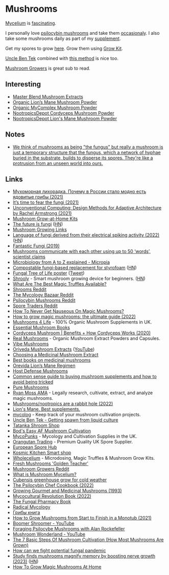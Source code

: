# Mushrooms

[Mycelium](https://www.micropia.nl/en/discover/microbiology/mycelium/) is [fascinating](https://www.youtube.com/watch?v=Pm1FgFFzQd4).

I personally love [psilocybin mushrooms](https://en.wikipedia.org/wiki/Psilocybin_mushroom) and take them [occasionaly](../drugs/psychedelics/psychedelics.md). I also take some mushrooms daily as part of my [supplement](../health/nutrition/supplements.md).

Get my spores to grow [here](https://orangutantradingco.com/). Grow them using [Grow Kit](https://mycopunks.com/products/beginner-fruit-in-the-bag-mushroom-grow-kit).

[Uncle Ben Tek](https://www.reddit.com/r/shrooms/comments/dbzy8e/uncle_ben_tek_aka_spiderman_tek_full_instructions/) combined with [this method](https://www.shroomery.org/forums/showflat.php/Number/25274461/fpart/all/vc/1) is nice too.

[Mushroom Growers](https://www.reddit.com/r/MushroomGrowers/) is great sub to read.

## Interesting

- [Master Blend Mushroom Extracts](https://vibemushrooms.ca/products/master-blend)
- [Organic Lion’s Mane Mushroom Powder](https://mushrooms4life.com/shop/lions-mane-mushroom-powder-60g/)
- [Organic MyComplex Mushroom Powder](https://mushrooms4life.com/shop/mushroom-complex-powder-60g/)
- [NootropicsDepot Cordyceps Mushroom Powder](https://nootropicsdepot.com/cordyceps-militaris-10-1-whole-fruiting-body-medicinal-mushroom-extract-powder/)
- [NootropicsDepot Lion's Mane Mushroom Powder](https://nootropicsdepot.com/lions-mane-mushroom-powder-8-1-extract/)

## Notes

- [We think of mushrooms as being "the fungus" but really a mushroom is just a temporary structure that the fungus, which a network of hyphae buried in the substrate, builds to disperse its spores. They're like a protrusion from an unseen world into ours.](https://twitter.com/NotBrunoAgain/status/1520055622997270534)

## Links

- [Мухоморная лихорадка. Почему в России стало модно есть ядовитые грибы (2021)](https://www.youtube.com/watch?v=FqXjVJ92wVs)
- [It’s time to fear the fungi (2021)](https://arstechnica.com/science/2021/11/its-time-to-fear-the-fungi/)
- [Unconventional Computing: Design Methods for Adaptive Architecture by Rachel Armstrong (2021)](https://www.goodreads.com/book/show/19991631-unconventional-computing)
- [Mushroom Grow-at-Home Kits](https://foragersgalley.com/product-category/grow-at-home-kits/)
- [The future is fungi](https://www.australiangeographic.com.au/topics/science-environment/2022/02/the-future-is-fungi/) ([HN](https://news.ycombinator.com/item?id=30451567))
- [Mushroom Growing Links](https://drive.google.com/file/d/1ox3R_zSmffWf4yLmy6447-c9fhodbSJ7/view?usp=sharing)
- [Language of fungi derived from their electrical spiking activity (2022)](https://royalsocietypublishing.org/doi/10.1098/rsos.211926) ([HN](https://news.ycombinator.com/item?id=30931998))
- [Fantastic Fungi (2019)](https://letterboxd.com/film/fantastic-fungi/)
- [Mushrooms communicate with each other using up to 50 ‘words’, scientist claims](https://www.reddit.com/r/science/comments/txma6h/mushrooms_communicate_with_each_other_using_up_to/)
- [Microbiology from A to Z explained - Micropia](https://www.micropia.nl/en/discover/microbiology/mycelium/)
- [Compostable fungi-based replacement for styrofoam](https://www.soma.eco/our-materials) ([HN](https://news.ycombinator.com/item?id=31165988))
- [Fungal Tree of Life poster](http://group.szbk.u-szeged.hu/sysbiol/nagy-laszlo-lab-poster.html) ([Tweet](https://twitter.com/laszlognagy/status/1522471810809450496))
- [Shrooly](https://shrooly.com/) - Smart mushroom growing device for beginners. ([HN](https://news.ycombinator.com/item?id=32055924))
- [What Are The Best Magic Truffles Available?](https://www.youtube.com/watch?v=9e3BVgz8Amo)
- [Shrooms Reddit](https://www.reddit.com/r/shrooms/)
- [The Mycology Bazaar Reddit](https://www.reddit.com/r/MycoBazaar/)
- [Psilocybin Mushrooms Reddit](https://www.reddit.com/r/PsilocybinMushrooms/)
- [Spore Traders Reddit](https://www.reddit.com/r/sporetraders/)
- [How To Never Get Nauseous On Magic Mushrooms?](https://www.youtube.com/watch?v=ExJ_v-ErGS0)
- [How to grow magic mushrooms: the ultimate guide (2022)](https://realchems.net/blog/post/how-to-grow-magic-mushrooms-the-ultimate-guide)
- [Mushrooms 4 Life](https://mushrooms4life.com/) - 100% Organic Mushroom Supplements in UK.
- [Essential Mushroom Books](https://mushrooms4life.com/shop/cat/mushroom-books/)
- [Cordyceps Mushroom | Benefits + How Cordyceps Works (2020)](https://www.youtube.com/watch?v=Y3GcIlcGCsQ)
- [Real Mushrooms](https://www.realmushrooms.com/) - Organic Mushroom Extract Powders and Capsules.
- [Vibe Mushrooms](https://vibemushrooms.ca/)
- [Oriveda Mushroom Extracts](https://www.oriveda.store/) ([YouTube](https://www.youtube.com/channel/UCU5Vg4aCbLPb7hIUliSFAdw/videos))
- [Choosing a Medicinal Mushroom Extract](https://www.youtube.com/watch?v=0oN97ltqt0E)
- [Best books on medicinal mushrooms](https://www.reddit.com/r/MushroomSupplements/comments/wbxltr/if_you_could_recommend_one_book_on_medicinal/)
- [Orevida Lion’s Mane Regimen](https://www.reddit.com/r/MushroomSupplements/comments/urno8y/orevida_lions_mane_regimen/)
- [Host Defense Mushrooms](https://hostdefense.com/)
- [Common sense guide to buying mushroom supplements and how to avoid being tricked](https://www.reddit.com/r/MushroomSupplements/comments/a3cf7b/common_sense_guide_to_buying_mushroom_supplements/)
- [Pure Mushrooms](https://www.puremushrooms.com.au/)
- [Ryan Moss AMA](https://www.reddit.com/r/IAmA/comments/o4d2d0/i_am_ryan_moss_i_legally_research_cultivate/) - Legally research, cultivate, extract, and analyze magic mushrooms.
- [Mushrooms/nootropics are a rabbit hole (2022)](https://www.reddit.com/r/Nootropics/comments/ycvxtc/this_mushroomsnootropics_thing_is_a_freaking/)
- [Lion's Mane. Best supplements.](https://www.reddit.com/r/MushroomSupplements/comments/ssb1yf/updated_repost_2022_lions_mane_best_supplements/)
- [mycolog](https://github.com/codesoap/mycolog) - Keep track of your mushroom cultivation projects.
- [Uncle Ben Tek - Getting spawn from liquid culture](https://www.reddit.com/r/shrooms/comments/dbzy8e/uncle_ben_tek_aka_spiderman_tek_full_instructions/)
- [Tatanka Shroom Shop](https://www.tatanka.nl/shroomshop/)
- [Bod's Easy AF Mushroom Cultivation](https://www.shroomery.org/forums/showflat.php/Number/25274461/fpart/all/vc/1)
- [MycoPunks](https://mycopunks.com/) - Mycology and Cultivation Supplies in the UK.
- [Orangutan Trading](https://orangutantradingco.com/) - Premium Quality UK Spore Supplier.
- [European Spore Hub](https://www.reddit.com/r/EUSporeHub/)
- [Kosmic Kitchen Smart shop](https://www.kosmickitchen.eu/)
- [Wholecelium](https://www.wholecelium.com/) - Microdosing, Magic Truffles & Mushroom Grow Kits.
- [Fresh Mushrooms 'Golden Teacher'](https://www.zamnesia.com/3722-fresh-mushrooms-golden-teacher.html)
- [Mushroom Growers Reddit](https://www.reddit.com/r/MushroomGrowers/)
- [What is Mushroom Mycelium?](https://www.youtube.com/watch?v=vnRDzotcQ9U)
- [Cubensis greenhouse grow for cold weather](https://www.reddit.com/r/druggardening/comments/ohbu4o/cubensis_greenhouse_grow_for_cold_weather_in/)
- [The Psilocybin Chef Cookbook (2022)](https://www.scribd.com/document/524693925/The-Psilocybin-Chef-Cookbook)
- [Growing Gourmet and Medicinal Mushrooms (1993)](https://library.uniteddiversity.coop/Permaculture/Growing_Gourmet_and_Medicinal_Mushrooms.pdf)
- [Mycocultural Revolution Book (2022)](https://microcosmpublishing.com/catalog/books/8525)
- [The Fungal Pharmacy Book](https://www.kobo.com/ww/en/ebook/the-fungal-pharmacy)
- [Radical Mycology](https://www.radicalmycology.com/)
- [Грибы книга](https://www.mann-ivanov-ferber.ru/books/griby/)
- [How to Grow Mushrooms from Start to Finish in a Monotub (2021)](https://www.youtube.com/watch?v=Pm1FgFFzQd4)
- [Boomer Shroomer - YouTube](https://www.youtube.com/@BoomerShroomer/videos)
- [Foraging Psilocybe Mushrooms with Alan Rockefeller](https://www.youtube.com/watch?v=Bv826PwqF58)
- [Mushroom Wonderland - YouTube](https://www.youtube.com/@mushroomwonderland1/videos)
- [The 7 Basic Steps Of Mushroom Cultivation (How Most Mushrooms Are Grown)](https://www.youtube.com/watch?v=CDjuk07E6rI)
- [How can we fight potential fungal pandemic](https://twitter.com/krhornberger/status/1624008997249359875)
- [Study finds mushrooms magnify memory by boosting nerve growth (2023)](https://medicalxpress.com/news/2023-02-mushrooms-magnify-memory-boosting-nerve.html) ([HN](https://news.ycombinator.com/item?id=35050523))
- [How To Grow Magic Mushrooms At Home](https://thethirdwave.co/psychedelics/shrooms/grow-psilocybin-mushrooms/)
